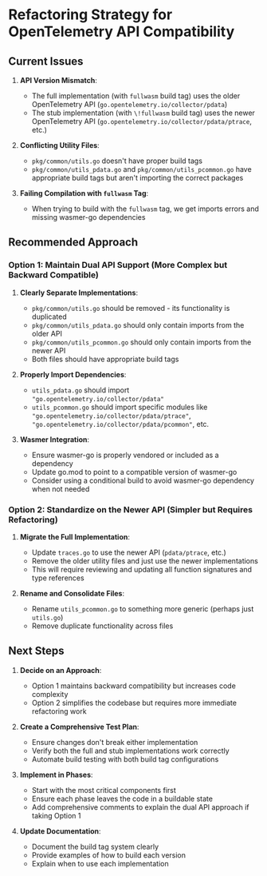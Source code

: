 # Refactoring Strategy for OpenTelemetry API Compatibility

## Current Issues

1. **API Version Mismatch**: 
   - The full implementation (with `fullwasm` build tag) uses the older OpenTelemetry API (`go.opentelemetry.io/collector/pdata`)
   - The stub implementation (with `\!fullwasm` build tag) uses the newer OpenTelemetry API (`go.opentelemetry.io/collector/pdata/ptrace`, etc.)

2. **Conflicting Utility Files**:
   - `pkg/common/utils.go` doesn't have proper build tags
   - `pkg/common/utils_pdata.go` and `pkg/common/utils_pcommon.go` have appropriate build tags but aren't importing the correct packages

3. **Failing Compilation with `fullwasm` Tag**:
   - When trying to build with the `fullwasm` tag, we get imports errors and missing wasmer-go dependencies

## Recommended Approach

### Option 1: Maintain Dual API Support (More Complex but Backward Compatible)

1. **Clearly Separate Implementations**:
   - `pkg/common/utils.go` should be removed - its functionality is duplicated
   - `pkg/common/utils_pdata.go` should only contain imports from the older API
   - `pkg/common/utils_pcommon.go` should only contain imports from the newer API
   - Both files should have appropriate build tags

2. **Properly Import Dependencies**:
   - `utils_pdata.go` should import `"go.opentelemetry.io/collector/pdata"`
   - `utils_pcommon.go` should import specific modules like `"go.opentelemetry.io/collector/pdata/ptrace"`, `"go.opentelemetry.io/collector/pdata/pcommon"`, etc.

3. **Wasmer Integration**:
   - Ensure wasmer-go is properly vendored or included as a dependency
   - Update go.mod to point to a compatible version of wasmer-go
   - Consider using a conditional build to avoid wasmer-go dependency when not needed

### Option 2: Standardize on the Newer API (Simpler but Requires Refactoring)

1. **Migrate the Full Implementation**:
   - Update `traces.go` to use the newer API (`pdata/ptrace`, etc.)
   - Remove the older utility files and just use the newer implementations
   - This will require reviewing and updating all function signatures and type references

2. **Rename and Consolidate Files**:
   - Rename `utils_pcommon.go` to something more generic (perhaps just `utils.go`)
   - Remove duplicate functionality across files

## Next Steps

1. **Decide on an Approach**: 
   - Option 1 maintains backward compatibility but increases code complexity
   - Option 2 simplifies the codebase but requires more immediate refactoring work

2. **Create a Comprehensive Test Plan**:
   - Ensure changes don't break either implementation
   - Verify both the full and stub implementations work correctly
   - Automate build testing with both build tag configurations

3. **Implement in Phases**:
   - Start with the most critical components first
   - Ensure each phase leaves the code in a buildable state
   - Add comprehensive comments to explain the dual API approach if taking Option 1

4. **Update Documentation**:
   - Document the build tag system clearly
   - Provide examples of how to build each version
   - Explain when to use each implementation
